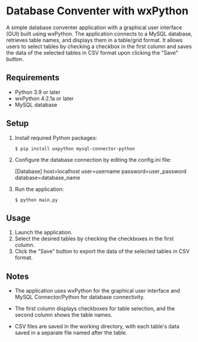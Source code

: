 # Database Conventer with wxPython

A simple database conventer application with a graphical user interface (GUI) built using wxPython. The application connects to a MySQL database, retrieves table names, and displays them in a table/grid format. It allows users to select tables by checking a checkbox in the first column and saves the data of the selected tables in CSV format upon clicking the "Save" button.

## Requirements

- Python 3.9 or later
- wxPython 4.2.1a or later
- MySQL database

## Setup

1.  Install required Python packages:

    `$ pip install wxpython mysql-connector-python `

2.  Configure the database connection by editing the config.ini file:
    <?>

        [Database]

        host=localhost
        user=username
        password=user_password
        database=database_name

3.  Run the application:

    `$ python main.py `

## Usage

1. Launch the application.
2. Select the desired tables by checking the checkboxes in the first column.
3. Click the "Save" button to export the data of the selected tables in CSV format.

## Notes

- The application uses wxPython for the graphical user interface and MySQL Connector/Python for database connectivity.

- The first column displays checkboxes for table selection, and the second column shows the table names.

- CSV files are saved in the working directory, with each table's data saved in a separate file named after the table.
